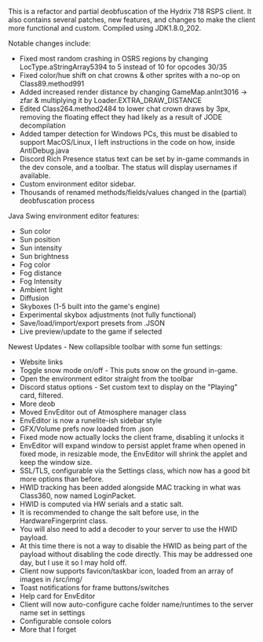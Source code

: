 This is a refactor and partial deobfuscation of the Hydrix 718 RSPS client. It also contains several patches, new features, and changes to make the client more functional and custom. Compiled using JDK1.8.0_202.

Notable changes include:
- Fixed most random crashing in OSRS regions by changing LocType.aStringArray5394 to 5 instead of 10 for opcodes 30/35
- Fixed color/hue shift on chat crowns & other sprites with a no-op on Class89.method991
- Added increased render distance by changing GameMap.anInt3016 -> zfar & multiplying it by Loader.EXTRA_DRAW_DISTANCE
- Edited Class264.method2484 to lower chat crown draws by 3px, removing the floating effect they had likely as a result of JODE decompilation
- Added tamper detection for Windows PCs, this must be disabled to support MacOS/Linux, I left instructions in the code on how, inside AntiDebug.java
- Discord Rich Presence status text can be set by in-game commands in the dev console, and a toolbar. The status will display usernames if available.
- Custom environment editor sidebar.
- Thousands of renamed methods/fields/values changed in the (partial) deobfuscation process

Java Swing environment editor features:
- Sun color
- Sun position
- Sun intensity
- Sun brightness
- Fog color
- Fog distance
- Fog Intensity
- Ambient light
- Diffusion
- Skyboxes (1-5 built into the game's engine)
- Experimental skybox adjustments (not fully functional)
- Save/load/import/export presets from .JSON
- Live preview/update to the game if selected

Newest Updates -
New collapsible toolbar with some fun settings:
- Website links
- Toggle snow mode on/off - This puts snow on the ground in-game.
- Open the environment editor straight from the toolbar
- Discord status options - Set custom text to display on the "Playing" card, filtered.
- More deob
- Moved EnvEditor out of Atmosphere manager class
- EnvEditor is now a runelite-ish sidebar style
- GFX/Volume prefs now loaded from .json
- Fixed mode now actually locks the client frame, disabling it unlocks it
- EnvEditor will expand window to persist applet frame when opened in fixed mode, in resizable mode, the EnvEditor will shrink the applet and keep the window size.
- SSL/TLS, configurable via the Settings class, which now has a good bit more options than before.
- HWID tracking has been added alongside MAC tracking in what was Class360, now named LoginPacket.
- HWID is computed via HW serials and a static salt.
- It is recommended to change the salt before use, in the HardwareFingerprint class.
- You will also need to add a decoder to your server to use the HWID payload.
- At this time there is not a way to disable the HWID as being part of the payload without disabling the code directly. This may be addressed one day, but I use it so I may hold off.
- Client now supports favicon/taskbar icon, loaded from an array of images in /src/img/
- Toast notifications for frame buttons/switches
- Help card for EnvEditor
- Client will now auto-configure cache folder name/runtimes to the server name set in settings
- Configurable console colors
- More that I forget
